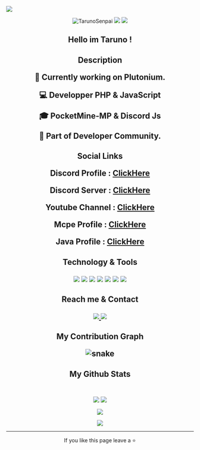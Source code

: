 <p align="center">
 
</p align="center">
<img src="https://github.com/ritik307/ritik307/blob/main/images/newbg(1).png" />

<p align="center">
 
 <img src="https://komarev.com/ghpvc/?username=skilozz&label=Profile%20views&color=00C301&style=flat" alt="TarunoSenpai" />
 <img src="https://badges.pufler.dev/repos/TarunoSenpai"/>
 <img src="https://badges.pufler.dev/commits/monthly/TarunoSenpai" />

 <h2 align="center">Hello im Taruno !</p>

<h2 align="center">Description</p>

</p>

:telescope: Currently working on Plutonium.</p>
:computer: Developper PHP & JavaScript</p>
:mortar_board: PocketMine-MP & Discord Js</p>
:gem: Part of Developer Community.</p>

<h2 align="center">Social Links</p>

</p>

Discord Profile : [ClickHere](https://discord.bio/Taruno)</p>
Discord Server : [ClickHere](https://discord.gg/Q3MzGZk)</p>
Youtube Channel : [ClickHere](https://www.youtube.com/channel/UCoHPBUQQq6ARChqOMEx6c5Q)</p>
Mcpe Profile : [ClickHere](https://xboxgamertag.com/search/TarunoMC)</p>
Java Profile : [ClickHere](https://fr.namemc.com/profile/Taruno.2)</p>

<h2 align="center">Technology & Tools</p>

<p align="center">
<img src="https://img.shields.io/badge/-php-purple?style=flat-square&logo=php"/>
<img src="https://img.shields.io/badge/-javascript-yellow?style=flat-square&logo=javascript"/>
<img src="https://img.shields.io/badge/-Nodejs-black?style=flat-square&logo=Node.js"/>
<img src="https://img.shields.io/badge/-GitHub-black?style=flat-square&logo=github"/>
<img src="https://img.shields.io/badge/-visualstudiocode-blue?style=flat-square&logo=visualstudiocode"/>
<img src="https://img.shields.io/badge/-discord-blue?style=flat-square&logo=discord"/>
<img src="https://img.shields.io/badge/-PocketMineMP-blue?style=flat-square&logo=pocketmine"/>
</p>

<h2 align="center">Reach me & Contact</p>

<p align="center">
<a href="mailto: contact.taruno@gmail.com">
 <img src="https://img.shields.io/badge/-Taruno-c14438?style=flat-square&logo=Gmail&logoColor=white&link=mailto:contact.taruno@gmail.com"/>
</a>
 <a href="https://discords.com/bio/p/taruno">
<img src="https://img.shields.io/badge/-Taruno-blue?style=flat-square&logo=discord"/>
</a>
</p>

<h2 align="center">
  My Contribution Graph
<p align="center">
  <img src="https://github.com/ritik307/ritik307/raw/output/github-contribution-grid-snake.svg" alt="snake"></center>
</p>

<h2 align="center">
  My Github Stats
</h2>
 
<br>

<p align = "center">
  <img  src = "https://github-readme-stats.vercel.app/api?username=TarunoSenpai&show_icons=true&theme=radical&line_height=27">
  <img src = "https://github-readme-stats.vercel.app/api/top-langs/?username=TarunoSenpai&hide=html,css,java,shaderlab,kotlin,hlsl&theme=radical">
</p>

<p align = "center">
 <img  src="https://github-readme-streak-stats.herokuapp.com/?user=TarunoSenpai&show_icons=true&locale=en&layout=compact&theme=radical&line_height=0" />
</p> 

<p align = "center">
 <img src="https://activity-graph.herokuapp.com/graph?username=TarunoSenpai&theme=redical">
</p> 
<hr>
<p align="center">If you like this page leave a ⭐</p>
